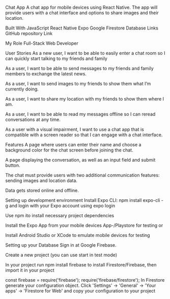 Chat App
A chat app for mobile devices using React Native. The app will provide users with a chat interface and options to share images and their location.

Built With
JavaScript
React Native
Expo
Google Firestore Database
Links
GitHub repository Link



My Role
Full-Stack Web Developer

User Stories
As a new user, I want to be able to easily enter a chat room so I can quickly start talking to my friends and family

As a user, I want to be able to send messages to my friends and family members to exchange the latest news.

As a user, I want to send images to my friends to show them what I’m currently doing.

As a user, I want to share my location with my friends to show them where I am.

As a user, I want to be able to read my messages offline so I can reread conversations at any time.

As a user with a visual impairment, I want to use a chat app that is compatible with a screen reader so that I can engage with a chat interface.

Features
A page where users can enter their name and choose a background color for the chat screen before joining the chat.

A page displaying the conversation, as well as an input field and submit button.

The chat must provide users with two additional communication features: sending images and location data.

Data gets stored online and offline.

Setting up development environment
Install Expo CLI: npm install expo-cli -g
and login with your Expo account using expo login

Use npm ito install necessary project dependencies

Install the Expo App from your mobile devices App-/Playstore for testing or

Install
Android Studio or
XCode
to emulate mobile devices for testing

Setting up your Database
Sign in at Google Firebase.

Create a new project (you can use start in test mode)

In your project run npm install firebase to install Firestore/Firebase, then import it in your project

const firebase = require('firebase');
require('firebase/firestore');
In Firestore generate your configuration object. Click 'Settings' -> 'General' -> 'Your apps' -> 'Firestore for Web'
and copy your configuration to your project